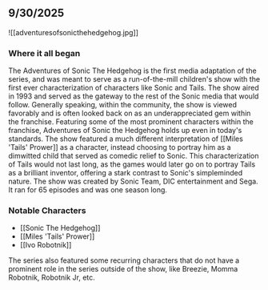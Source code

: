 ## 9/30/2025

![[adventuresofsonicthehedgehog.jpg]]

### Where it all began

The Adventures of Sonic The Hedgehog is the first media adaptation of the series, and was meant to serve as a run-of-the-mill children's show with the first ever characterization of characters like Sonic and Tails. The show aired in 1993 and served as the gateway to the rest of the Sonic media that would follow. Generally speaking, within the community, the show is viewed favorably and is often looked back on as an underappreciated gem within the franchise. Featuring some of the most prominent characters within the franchise, Adventures of Sonic the Hedgehog holds up even in today's standards. The show featured a much different interpretation of [[Miles 'Tails' Prower]] as a character, instead choosing to portray him as a dimwitted child that served as comedic relief to Sonic. This characterization of Tails would not last long, as the games would later go on to portray Tails as a brilliant inventor, offering a stark contrast to Sonic's simpleminded nature. The show was created by Sonic Team, DIC entertainment and Sega. It ran for 65 episodes and was one season long. 

### Notable Characters

- [[Sonic The Hedgehog]]
- [[Miles 'Tails' Prower]]
- [[Ivo Robotnik]]

The series also featured some recurring characters that do not have a prominent role in the series outside of the show, like Breezie, Momma Robotnik, Robotnik Jr, etc.

